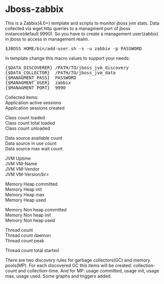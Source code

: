 # Jboss-zabbix

This is a Zabbix(4.0+) template and scripts to monitor jboss jvm stats.
Data collected via wget http queries to a managment port of jboss instance(default 9990).
So you have to create a management user(zabbix) in jboss to access in management realm.
<pre>$JBOSS_HOME/bin/add-user.sh -s -u zabbix -p PASSWORD</pre>

In template change this macro values to support your needs:</br>
<pre>
{$DATA_DISCOVERER} /PATH/TO/jboss_jvm_discovery
{$DATA_COLLECTOR}  /PATH/TO/jboss_jvm_data
{$MANAGMENT_PASS}  PASSWORD
{$MANAGMENT_USER}  zabbix
{$MANAGMENT_PORT}  9990
</pre>

Collected items:</br>
Application active sessions</br>
Application sessions created</br>

Class count loaded</br>
Class count total loaded</br>
Class count unloaded</br>

Data source available count</br>
Data source in use count</br>
Data source max wait count</br>

JVM Uptime</br>
JVM VM-Name</br>
JVM VM-Vendor</br>
JVM VM-Version/br>

Memory Heap committed</br>
Memory Heap init</br>
Memory Heap max</br>
Memory Heap used</br>

Memory Non heap committed</br>
Memory Non heap init</br>
Memory Non heap used</br>

Thread count</br>
Thread count daemon</br>
Thread count peak</br>

Thread count total started</br>

There are two discovery rules for garbage collectors(GC) and memory pools(MP).
For each discovered GC this items will be created: collection-count and collection-time.
And for MP: usage committed, usage init, usage max, usage used.
Some graphs and triggers added.
